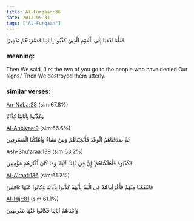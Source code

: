 ```yaml
---
title: Al-Furqaan:36
date: 2012-05-31
tags: ["Al-Furqaan"]
---
```

فَقُلْنَا اذْهَبَا إِلَى الْقَوْمِ الَّذِينَ كَذَّبُوا بِآيَاتِنَا فَدَمَّرْنَاهُمْ تَدْمِيرًا
### meaning: 
Then We said, ‘Let the two of you go to the people who have denied Our signs.’ Then We destroyed them utterly.
### similar verses: 

[An-Naba:28](/78/28) (sim:67.8%)

وَكَذَّبُوا بِآيَاتِنَا كِذَّابًا

[Al-Anbiyaa:9](/21/9) (sim:66.6%)

ثُمَّ صَدَقْنَاهُمُ الْوَعْدَ فَأَنْجَيْنَاهُمْ وَمَنْ نَشَاءُ وَأَهْلَكْنَا الْمُسْرِفِينَ

[Ash-Shu'araa:139](/26/139) (sim:63.2%)

فَكَذَّبُوهُ فَأَهْلَكْنَاهُمْ ۗ إِنَّ فِي ذَٰلِكَ لَآيَةً ۖ وَمَا كَانَ أَكْثَرُهُمْ مُؤْمِنِينَ

[Al-A'raaf:136](/7/136) (sim:61.2%)

فَانْتَقَمْنَا مِنْهُمْ فَأَغْرَقْنَاهُمْ فِي الْيَمِّ بِأَنَّهُمْ كَذَّبُوا بِآيَاتِنَا وَكَانُوا عَنْهَا غَافِلِينَ

[Al-Hijr:81](/15/81) (sim:61.1%)

وَآتَيْنَاهُمْ آيَاتِنَا فَكَانُوا عَنْهَا مُعْرِضِينَ
